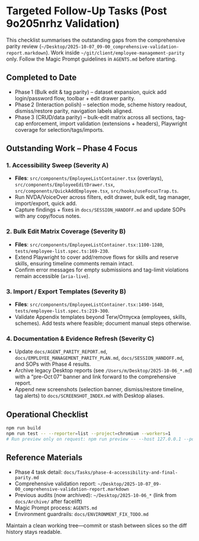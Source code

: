 # Targeted Follow-Up Tasks (Post 9o205nrhz Validation)

This checklist summarises the outstanding gaps from the comprehensive parity review (`~/Desktop/2025-10-07_09-00_comprehensive-validation-report.markdown`). Work inside `~/git/client/employee-management-parity` only. Follow the Magic Prompt guidelines in `AGENTS.md` before starting.

## Completed to Date
- Phase 1 (Bulk edit & tag parity) – dataset expansion, quick add login/password flow, toolbar + edit drawer parity.
- Phase 2 (Interaction polish) – selection mode, scheme history readout, dismiss/restore parity, navigation labels aligned.
- Phase 3 (CRUD/data parity) – bulk-edit matrix across all sections, tag-cap enforcement, import validation (extensions + headers), Playwright coverage for selection/tags/imports.

## Outstanding Work – Phase 4 Focus

### 1. Accessibility Sweep (Severity A)
- **Files**: `src/components/EmployeeListContainer.tsx` (overlays), `src/components/EmployeeEditDrawer.tsx`, `src/components/QuickAddEmployee.tsx`, `src/hooks/useFocusTrap.ts`.
- Run NVDA/VoiceOver across filters, edit drawer, bulk edit, tag manager, import/export, quick add.
- Capture findings + fixes in `docs/SESSION_HANDOFF.md` and update SOPs with any copy/focus notes.

### 2. Bulk Edit Matrix Coverage (Severity B)
- **Files**: `src/components/EmployeeListContainer.tsx:1100-1280`, `tests/employee-list.spec.ts:169-230`.
- Extend Playwright to cover add/remove flows for skills and reserve skills, ensuring timeline comments remain intact.
- Confirm error messages for empty submissions and tag-limit violations remain accessible (`aria-live`).

### 3. Import / Export Templates (Severity B)
- **Files**: `src/components/EmployeeListContainer.tsx:1490-1640`, `tests/employee-list.spec.ts:219-300`.
- Validate Appendix templates beyond Теги/Отпуска (employees, skills, schemes). Add tests where feasible; document manual steps otherwise.

### 4. Documentation & Evidence Refresh (Severity C)
- Update `docs/AGENT_PARITY_REPORT.md`, `docs/EMPLOYEE_MANAGEMENT_PARITY_PLAN.md`, `docs/SESSION_HANDOFF.md`, and SOPs with Phase 4 results.
- Archive legacy Desktop reports (see `/Users/m/Desktop/2025-10-06_*.md`) with a “pre-Oct 07” banner and link forward to the comprehensive report.
- Append new screenshots (selection banner, dismiss/restore timeline, tag alerts) to `docs/SCREENSHOT_INDEX.md` with Desktop aliases.

## Operational Checklist
```bash
npm run build
npm run test -- --reporter=list --project=chromium --workers=1
# Run preview only on request: npm run preview -- --host 127.0.0.1 --port 4174
```

## Reference Materials
- Phase 4 task detail: `docs/Tasks/phase-4-accessibility-and-final-parity.md`
- Comprehensive validation report: `~/Desktop/2025-10-07_09-00_comprehensive-validation-report.markdown`
- Previous audits (now archived): `~/Desktop/2025-10-06_*` (link from `docs/Archive/` after facelift)
- Magic Prompt process: `AGENTS.md`
- Environment guardrails: `docs/ENVIRONMENT_FIX_TODO.md`

Maintain a clean working tree—commit or stash between slices so the diff history stays readable.
